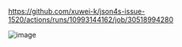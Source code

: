 https://github.com/xuwei-k/json4s-issue-1520/actions/runs/10993144162/job/30518994280

![image](https://github.com/user-attachments/assets/ddcfd317-cb6b-4250-8be5-9b082623a5b4)
